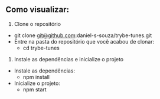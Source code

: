 ## Como visualizar:

1. Clone o repositório
  * git clone git@github.com:daniel-s-souza/trybe-tunes.git
  * Entre na pasta do repositório que você acabou de clonar:
    * cd trybe-tunes
1. Instale as dependências e inicialize o projeto
 * Instale as dependências:
   * npm install
 * Inicialize o projeto:
   * npm start 
